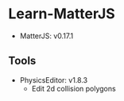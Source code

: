# Learn-MatterJS

* MatterJS: v0.17.1

## Tools

* PhysicsEditor: v1.8.3
    * Edit 2d collision polygons